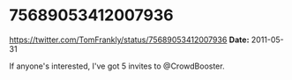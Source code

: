 # 75689053412007936
https://twitter.com/TomFrankly/status/75689053412007936
**Date:** 2011-05-31

If anyone's interested, I've got 5 invites to @CrowdBooster.
